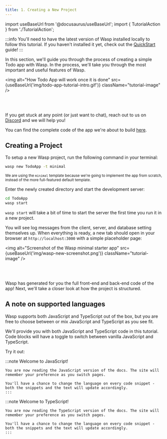 ```yaml
---
title: 1. Creating a New Project
---
```


import useBaseUrl from '@docusaurus/useBaseUrl';
import { TutorialAction } from './TutorialAction';

:::info
You'll need to have the latest version of Wasp installed locally to follow this tutorial. If you haven't installed it yet, check out the [QuickStart](../quick-start) guide!
:::

In this section, we'll guide you through the process of creating a simple Todo app with Wasp. In the process, we'll take you through the most important and useful features of Wasp.

<img alt="How Todo App will work once it is done" src={useBaseUrl('img/todo-app-tutorial-intro.gif')} className="tutorial-image" />

<br />

<br />

If you get stuck at any point (or just want to chat), reach out to us on [Discord](https://discord.gg/rzdnErX) and we will help you!

You can find the complete code of the app we're about to build [here](https://github.com/wasp-lang/wasp/tree/release/examples/tutorials/TodoApp).

## Creating a Project

To setup a new Wasp project, run the following command in your terminal:

<TutorialAction id="create-wasp-app" action="INIT_APP" starterTemplateName="minimal">

```sh
wasp new TodoApp -t minimal
```
</TutorialAction>

<small>

We are using the `minimal` template because we're going to implement the app from scratch, instead of the more full-featured default template.
</small>

Enter the newly created directory and start the development server:

```sh
cd TodoApp
wasp start
```

`wasp start` will take a bit of time to start the server the first time you run it in a new project.

You will see log messages from the client, server, and database setting themselves up. When everything is ready, a new tab should open in your browser at `http://localhost:3000` with a simple placeholder page:

<img alt="Screenshot of the Wasp minimal starter app" src={useBaseUrl('img/wasp-new-screenshot.png')} className="tutorial-image" />

<br />

<br />

Wasp has generated for you the full front-end and back-end code of the app! Next, we'll take a closer look at how the project is structured.

## A note on supported languages

Wasp supports both JavaScript and TypeScript out of the box, but you are free to choose between or mix JavaScript and TypeScript as you see fit.

We'll provide you with both JavaScript and TypeScript code in this tutorial.
Code blocks will have a toggle to switch between vanilla JavaScript and TypeScript.

Try it out:

<Tabs groupId="js-ts">
  <TabItem value="js" label="JavaScript">
    :::note Welcome to JavaScript!

    You are now reading the JavaScript version of the docs. The site will remember your preference as you switch pages.

    You'll have a chance to change the language on every code snippet - both the snippets and the text will update accordingly.
    :::
  </TabItem>

  <TabItem value="ts" label="TypeScript">
    :::note Welcome to TypeScript!

    You are now reading the TypeScript version of the docs. The site will remember your preference as you switch pages.

    You'll have a chance to change the language on every code snippet - both the snippets and the text will update accordingly.
    :::
  </TabItem>
</Tabs>
